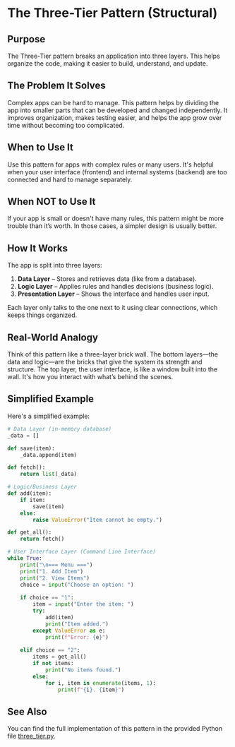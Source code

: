 # The Three-Tier Pattern (Structural)

## Purpose

The Three-Tier pattern breaks an application into three layers. This helps organize the code, making it easier to build, understand, and update.

## The Problem It Solves

Complex apps can be hard to manage. This pattern helps by dividing the app into smaller parts that can be developed and changed independently. It improves organization, makes testing easier, and helps the app grow over time without becoming too complicated.

## When to Use It

Use this pattern for apps with complex rules or many users. It's helpful when your user interface (frontend) and internal systems (backend) are too connected and hard to manage separately.

## When NOT to Use It

If your app is small or doesn't have many rules, this pattern might be more trouble than it’s worth. In those cases, a simpler design is usually better.

## How It Works

The app is split into three layers:

1. **Data Layer** – Stores and retrieves data (like from a database).
2. **Logic Layer** – Applies rules and handles decisions (business logic).
3. **Presentation Layer** – Shows the interface and handles user input.

Each layer only talks to the one next to it using clear connections, which keeps things organized.

## Real-World Analogy

Think of this pattern like a three-layer brick wall. The bottom layers—the data and logic—are the bricks that give the system its strength and structure. The top layer, the user interface, is like a window built into the wall. It's how you interact with what’s behind the scenes.

## Simplified Example

Here's a simplified example:

```python
# Data Layer (in-memory database)
_data = []

def save(item):
    _data.append(item)

def fetch():
    return list(_data)

# Logic/Business Layer
def add(item):
    if item:
        save(item)
    else:
        raise ValueError("Item cannot be empty.")

def get_all():
    return fetch()

# User Interface Layer (Command Line Interface)
while True:
    print("\n=== Menu ===")
    print("1. Add Item")
    print("2. View Items")
    choice = input("Choose an option: ")
    
    if choice == "1":
        item = input("Enter the item: ")
        try:
            add(item)
            print("Item added.")
        except ValueError as e:
            print(f"Error: {e}")
            
    elif choice == "2":
        items = get_all()
        if not items:
            print("No items found.")
        else:
            for i, item in enumerate(items, 1):
                print(f"{i}. {item}")
```

## See Also

You can find the full implementation of this pattern in the provided Python file [three_tier.py](https://github.com/taggedzi/python-design-pattern-rag/blob/main/patterns/structural/three_tier.py).
